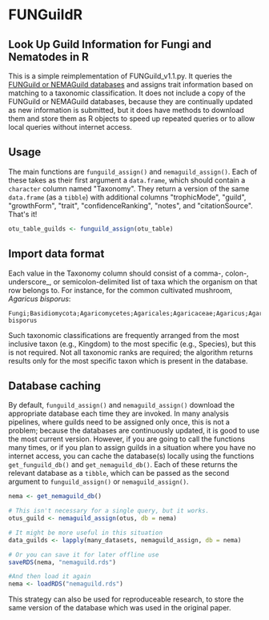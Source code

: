 # FUNGuildR
## Look Up Guild Information for Fungi and Nematodes in R

This is a simple reimplementation of FUNGuild_v1.1.py. It queries
the [FUNGuild or NEMAGuild databases](http://www.stbates.org/guilds/app.php)
and assigns trait information based on matching to a taxonomic
classification. It does not include a copy of the FUNGuild or NEMAGuild
databases, because they are continually updated as new information is
submitted, but it does have methods to download them and store them as R
objects to speed up repeated queries or to allow local queries without
internet access.

## Usage

The main functions are `funguild_assign()` and `nemaguild_assign()`.
Each of these takes as their first argument a `data.frame`, which should contain a `character` column named "Taxonomy".
They return a version of the same `data.frame` (as a `tibble`) with additional columns "trophicMode", "guild", "growthForm", "trait", "confidenceRanking", "notes", and "citationSource".
That's it!

```r
otu_table_guilds <- funguild_assign(otu_table)
```

## Import data format
Each value in the Taxonomy column should consist of a comma-, colon-, underscore_, or semicolon-delimited list of taxa which the organism on that row belongs to.
For instance, for the common cultivated mushroom, _Agaricus bisporus_:

```
Fungi;Basidiomycota;Agaricomycetes;Agaricales;Agaricaceae;Agaricus;Agaricus bisporus
```

Such taxonomic classifications are frequently arranged from the most inclusive taxon (e.g., Kingdom) to the most specific (e.g., Species), but this is not required.
Not all taxonomic ranks are required; the algorithm returns results only for the most specific taxon which is present in the database.

## Database caching

By default, `funguild_assign()` and `nemaguild_assign()` download the appropriate database each time they are invoked.
In many analysis pipelines, where guilds need to be assigned only once, this is not a problem; because the databases are continuously updated, it is good to use the most current version.
However, if you are going to call the functions many times, or if you plan to assign guilds in a situation where you have no internet access, you can cache the database(s) locally using the functions `get_funguild_db()` and `get_nemaguild_db()`.
Each of these returns the relevant database as a `tibble`, which can be passed as the second argument to `funguild_assign()` or `nemaguild_assign()`.

```r
nema <- get_nemaguild_db()

# This isn't necessary for a single query, but it works.
otus_guild <- nemaguild_assign(otus, db = nema)

# It might be more useful in this situation
data_guilds <- lapply(many_datasets, nemaguild_assign, db = nema)

# Or you can save it for later offline use
saveRDS(nema, "nemaguild.rds")

#And then load it again
nema <- loadRDS("nemaguild.rds")
```

This strategy can also be used for reproduceable research, to store the same version of the database which was used in the original paper.
